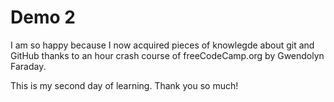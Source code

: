 # Demo 2

I am so happy because I now acquired pieces of knowlegde about git and GitHub thanks to an hour crash course of freeCodeCamp.org by Gwendolyn Faraday.

This is my second day of learning. Thank you so much!